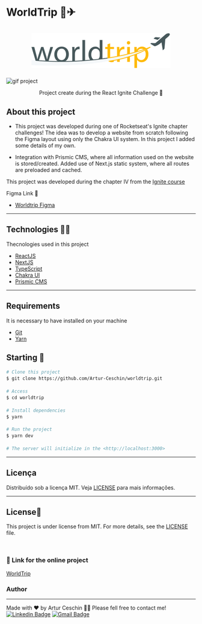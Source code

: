 # WorldTrip 💛✈

<h1 align="center">
  <img alt="Logo" src="./public/logo.svg" alt="worldtrip">
</h1>

![gif project](./public/worldtrip-demo.gif)

<p align="center">Project create during the React Ignite Challenge 🚀</p>

## About this project

- This project was developed during one of Rocketseat's Ignite chapter challenges! The idea was to develop a website from scratch following the Figma layout using only the Chakra UI system. In this project I added some details of my own.

- Integration with Prismic CMS, where all information used on the website is stored/created.
  Added use of Next.js static system, where all routes are preloaded and cached.

This project was developed during the chapter IV from the [Ignite course](https://rocketseat.com.br/)

Figma Link 🎨

- [Worldtrip Figma](<https://www.figma.com/file/YQNJ0DMoVY6xSGMya44Mpk/Desafio-1-M%C3%B3dulo-4-ReactJS-(Copy)?node-id=14%3A338>)

---

## Technologies 👩‍💻

Thecnologies used in this project

- [ReactJS](https://reactjs.org/)
- [NextJS](https://nextjs.org/)
- [TypeScript](https://www.typescriptlang.org/)
- [Chakra UI](https://chakra-ui.com/)
- [Prismic CMS](https://prismic.io/)

---

## Requirements

It is necessary to have installed on your machine

- [Git](https://git-scm.com/)
- [Yarn](https://classic.yarnpkg.com)

## Starting 🚀

```bash
# Clone this project
$ git clone https://github.com/Artur-Ceschin/worldtrip.git

# Access
$ cd worldtrip

# Install dependencies
$ yarn

# Run the project
$ yarn dev

# The server will initialize in the <http://localhost:3000>
```

---

## Licença

Distribuído sob a licença MIT. Veja [LICENSE](LICENSE) para mais informações.

---

## License📃

This project is under license from MIT. For more details, see the [LICENSE](./LICENSE.md) file.

&nbsp;

### 🔗 Link for the online project

[WorldTrip](https://worldtrip-five.vercel.app/)

### Author

---

Made with ❤️ by Artur Ceschin 👋🏻 Please fell free to contact me!
<br/>
[![Linkedin Badge](https://img.shields.io/badge/-Artur-blue?style=flat-square&logo=Linkedin&logoColor=white&link=https://www.linkedin.com/in/artur-peres-ceschin-programador/)](https://www.linkedin.com/in/artur-peres-ceschin-programador/)
[![Gmail Badge](https://img.shields.io/badge/-artur.ceschin@.com-c14438?style=flat-square&logo=Gmail&logoColor=white&link=mailto:artur.ceschin@gmail.com)](mailto:artur.ceschin@gmail.com)

